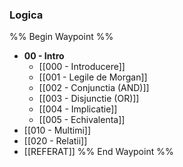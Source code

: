 ### Logica
%% Begin Waypoint %%
- **00 - Intro**
	- [[000 - Introducere]]
	- [[001 - Legile de Morgan]]
	- [[002 - Conjunctia (AND)]]
	- [[003 - Disjunctie (OR)]]
	- [[004 - Implicatie]]
	- [[005 - Echivalenta]]
- [[010 - Multimi]]
- [[020 - Relatii]]
- [[REFERAT]]
%% End Waypoint %%
